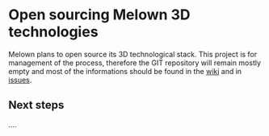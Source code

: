 # Open sourcing Melown 3D technologies

Melown plans to open source its 3D technological stack. This project is for
management of the process, therefore the GIT repository will remain mostly
empty and most of the informations should be found in the
[wiki](/Melown/open-source-process/wiki) and
in [issues](/Melown/open-source-process/issues).

## Next steps
....
